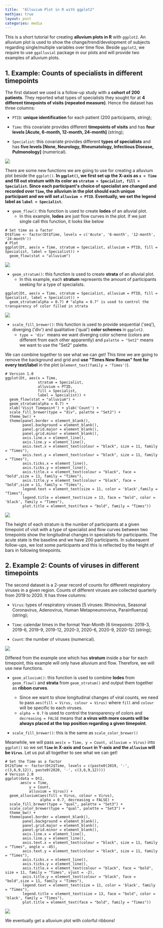 ```yaml
---
title:  "Alluvium Plot in R with ggplot2"
mathjax: true
layout: post
categories: media
---
```


This is a short tutorial for creating __alluvium plots in R__ with `ggplot2`. An alluvium plot is used to show the change/trend/development of subjects regarding single/multiple variables over time flow. Beside `ggplot2`, we require to use `ggalluvial` package in our plots and will provide two examples of alluvium plots.

## 1. Example: Counts of specialists in different timepoints
The first dataset we used is a follow-up study with a __cohort of 200 patients__. They reported what types of specialists they sought for at __4 different timepoints of visits (repeated measure)__. Hence the dataset has three columns:

- `PTID`: __unique identification__ for each patient (200 participants, string);

- `Time`: this covariate provides different __timepoints of visits__ and has __four levels [Acute, 6-month, 12-month, 24-month]__ (string);

- `Specialist`: this covariate provides different __types of specialists__ and has __five levels [None, Neurology, Rheumatology, Infectious Disease, Pulmonology]__ (numerical).

![](https://raw.githubusercontent.com/YzwIsALaity/Alluvium-Plot-Tutorial-in-R/fe9b191c90b75e92682db4389f8b46ef17bf20ba/Dataset_1.jpeg)

There are some new functions we are going to use for creating a alluvium plot beside the `ggplot()`. __In `ggplot()`, we first set up the X-axis as `x = Time` and fill out stratum with its color as `stratum = Specialist, fill = Specialist`. Since each participant's choice of specialist are changed and recorded over `Time`, the alluvium in the plot should each unique participant and we will set `alluvium = PTID`. Eventually, we set the legend label as `label = Specialist`.__

- `geom_flow()`: this function is used to create __lodes__ of an alluvial plot.
  * In this example, __lodes__ are just flow curves in the plot. If we just single call this function, it looks like below
```
# Set time as a factor
Dt$Time <- factor(Dt$Time, levels = c('Acute', '6-month', '12-month', '24-month'))
# Plot
ggplot(Dt, aes(x = Time, stratum = Specialist, alluvium = PTID, fill = Specialist, label = Specialist)) +
  geom_flow(stat = "alluvium") 
```

![](https://raw.githubusercontent.com/YzwIsALaity/Alluvium-Plot-Tutorial-in-R/fe9b191c90b75e92682db4389f8b46ef17bf20ba/p1.jpeg)

- `geom_stratum()`: this function is used to create __strata__ of an alluvial plot.
  * In this example, each __stratum__ represents the amount of participants seeking for a type of specialists.
```
ggplot(Dt, aes(x = Time, stratum = Specialist, alluvium = PTID, fill = Specialist, label = Specialist)) +
  geom_stratum(alpha = 0.7) # "alpha = 0.7" is used to control the transparency of color filled in strata
``` 

![](https://raw.githubusercontent.com/YzwIsALaity/Alluvium-Plot-Tutorial-in-R/fe9b191c90b75e92682db4389f8b46ef17bf20ba/p2.jpeg)

- `scale_fill_brewer()`: this function is used to provide sequential ('seq'), diverging ('div') and qualitative ('qual') __color schemes__ in `ggplot2`.
  * `type = 'div'` means we want diverging color scheme (colors are different from each other apparently) and `palette = "Set2"` means we want to use the "Set2" palette.

We can combine together to see what we can get! This time we are going to remove the background and grid and __use "Times New Roman" font for every text/label__ in the plot (`element_text(family = 'Times')`). 
```
# Version 1.0
ggplot(Dt, aes(x = Time, 
               stratum = Specialist, 
               alluvium = PTID, 
               fill = Specialist, 
               label = Specialist)) +
  geom_flow(stat = "alluvium") + 
  geom_stratum(alpha = 0.7) + 
  xlab('Visit Timepoint') + ylab('Count') + 
  scale_fill_brewer(type = "div", palette = "Set2") + 
  theme_bw() +                                                      
  theme(panel.border = element_blank(),                             
        panel.background = element_blank(),                    
        panel.grid.major = element_blank(), 
        panel.grid.minor = element_blank(), 
        axis.line.x = element_line(),                               
        axis.line.y = element_line(),
        axis.text.x = element_text(colour = "black", size = 11, family = "Times"),    
        axis.text.y = element_text(colour = "black", size = 11, family = "Times"),
        axis.ticks.x = element_line(),                              
        axis.ticks.y = element_line(),
        axis.title.x = element_text(colour = "black", face = "bold",size = 11, family = "Times"),                               
        axis.title.y = element_text(colour = "black", face = "bold",size = 11, family = "Times"),
        legend.text = element_text(size = 11, color = 'black',family = "Times"),
        legend.title = element_text(size = 13, face = "bold", color = 'black', family = "Times"),
        plot.title = element_text(face = "bold", family = "Times"))
```

![](https://raw.githubusercontent.com/YzwIsALaity/Alluvium-Plot-Tutorial-in-R/fe9b191c90b75e92682db4389f8b46ef17bf20ba/p3.jpeg)

The height of each stratum is the number of participants at a given timepoint of visit with a type of specialist and flow curves between two timepoints show the longitudinal changes in specialists for participants. The acute state is the baseline and we have 200 participants. In subsequent follow-ups, we lost some participants and this is reflected by the height of bars in following timepoints. 

## 2. Example 2: Counts of viruses in different timepoints
The second dataset is a 2-year record of counts for different respiratory viruses in a given region. Counts of different viruses are collected quarterly from 2019 to 2020. It has three columns:

- `Virus`: types of respiratory viruses [5 viruses: Rhinovirus, Seasonal Coronavirus, Adenovirus, Human Metapneumovirus, Parainfluenza] (string);

- `Time`: calendar times in the format Year-Month [6 timepoints: 2019-3, 2019-6, 2019-9, 2019-12, 2020-3, 2020-6, 2020-9, 2020-12] (string);

- `Count`: the number of viruses (numerical).

![](https://raw.githubusercontent.com/YzwIsALaity/Alluvium-Plot-Tutorial-in-R/fe9b191c90b75e92682db4389f8b46ef17bf20ba/Dataset_2.jpeg)

Differed from the example one which has __stratum__ inside a bar for each timepoint, this example will only have alluvium and flow. Therefore, we will use new functions.

- `geom_alluvium()`: this function is used to combine __lodes__ from `geom_flow()` and __strata__ from `geom_stratum()` and output them together as __ribbon        curves__.
  * Since we want to show longitudinal changes of viral counts, we need to pass `aes(fill = Virus, colour = Virus)` where `fill` and `colour` will be specific to     each viruses. 
  * `alpha = 0.7` is used to control the transparency of colors and `decreasing = FALSE` means that __a virus with more counts will be always placed at the top      position regarding a given timepoint__.

- `scale_fill_brewer()`: this is the same as `scale_color_brewer()` 

Meanwhile, we will pass `aes(x = Time, y = Count, alluvium = Virus)` into `ggplot()` so we set __`Time` in X-axis and `Count` in Y-axis and the `alluvium` will be `Virus`__. Let us put all together to see what we can get!
```
# Set the Time as a factor 
Dt2$Time <- factor(Dt2$Time, levels = c(paste0(2019, '-', c(3,6,9,12)), paste0(2020, '-', c(3,6,9,12))))
# Version 2.0
ggplot(data = Dt2,
       aes(x = Time, 
           y = Count, 
           alluvium = Virus)) +
  geom_alluvium(aes(fill = Virus, colour = Virus),
                alpha = 0.7, decreasing = FALSE) +
  scale_fill_brewer(type = "qual", palette = "Set3") +
  scale_color_brewer(type = "qual", palette = "Set3") +
  theme_bw() +                                                      
  theme(panel.border = element_blank(),                             
        panel.background = element_blank(),                    
        panel.grid.major = element_blank(), 
        panel.grid.minor = element_blank(), 
        axis.line.x = element_line(),                              
        axis.line.y = element_line(),
        axis.text.x = element_text(colour = "black", size = 11, family = "Times", angle = -45),
        axis.text.y = element_text(colour = "black", size = 11, family = "Times"),
        axis.ticks.x = element_line(),                            
        axis.ticks.y = element_line(),
        axis.title.x = element_text(colour = "black", face = "bold", size = 11, family = "Times", vjust = -2),                               
        axis.title.y = element_text(colour = "black", face = "bold",size = 11, family = "Times"),
        legend.text = element_text(size = 11, color = 'black', family = "Times"),
        legend.title = element_text(size = 13, face = "bold", color = 'black', family = "Times"),
        plot.title = element_text(face = "bold", family = "Times"))
```

![](https://raw.githubusercontent.com/YzwIsALaity/Alluvium-Plot-Tutorial-in-R/fe9b191c90b75e92682db4389f8b46ef17bf20ba/p4.jpeg)

We eventually get a alluvium plot with colorful ribbons!
